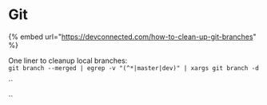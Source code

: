 # Git

{% embed url="https://devconnected.com/how-to-clean-up-git-branches" %}

One liner to cleanup local branches: \
`git branch --merged | egrep -v "(^*|master|dev)" | xargs git branch -d`

``

``
